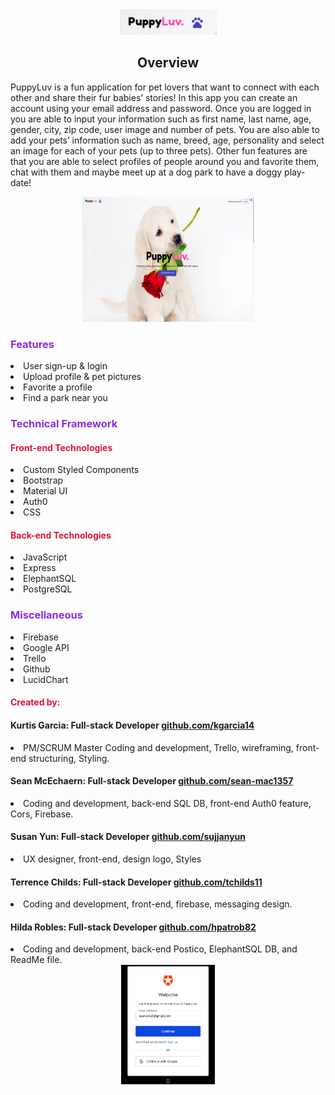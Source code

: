 <div align="center">
    <img width="155" height="" src="PuppyLuv_Logo.png">
</div>

<!-- <h2 style="text-align:center">PuppyLuv</h2> -->
<h2 align="center">Overview</h2>


<p>PuppyLuv is a fun application for pet lovers that want to connect with each other and share their fur babies’ stories! In this app you can create an account using your email address and password. Once you are logged in you are able to input your information
    such as first name, last name, age, gender, city, zip code, user image and number of pets. You are also able to add your pets’ information such as name, breed, age, personality and select an image for each of your pets (up to three pets). Other
    fun features are that you are able to select profiles of people around you and favorite them, chat with them and maybe meet up at a dog park to have a doggy play-date!</p>
<div style="text-align:center">
    <img width="275" height="200px" src="PuppyLuv.png">
</div>
<h3 style="color:blueviolet">Features</h3>

<li>User sign-up & login</li>
<li>Upload profile & pet pictures</li>
<li>Favorite a profile </li>
<li>Find a park near you</li>



<h3 style="color:blueviolet">Technical Framework</h3>
<h4 style="color:crimson">Front-end Technologies</h4>
<li>Custom Styled Components</li>
<li>Bootstrap</li>
<li>Material UI</li>
<li>Auth0</li>
<li>CSS </li>

<h4 style="color:crimson">Back-end Technologies</h4>

<li>JavaScript</li>
<li>Express</li>
<li>ElephantSQL</li>
<li>PostgreSQL</li>

<h3 style="color:blueviolet">Miscellaneous</h3>
<li>Firebase</li>
<li>Google API</li>
<li>Trello</li>
<li>Github</li>
<li>LucidChart</li>


<h4 style="color:crimson">Created by:</h4>

<h4>Kurtis Garcia: Full-stack Developer
    <a href="https://github.com/kgarcia14">github.com/kgarcia14</a>
</h4>

<li>PM/SCRUM Master Coding and development, Trello, wireframing, front-end structuring, Styling.
</li>

<h4>Sean McEchaern: Full-stack Developer
    <a href="https://github.com/sean-mac1357">github.com/sean-mac1357</a>
</h4>
<li>
    Coding and development, back-end SQL DB, front-end Auth0 feature, Cors, Firebase.
</li>
<h4>Susan Yun: Full-stack Developer
    <a href="https://github.com/sujjanyun">github.com/sujjanyun</a>
</h4>
<li>
    UX designer, front-end, design logo, Styles
</li>

<h4>Terrence Childs: Full-stack Developer
    <a href="https://github.com/tchilds11">github.com/tchilds11</a>
</h4>
<li>
    Coding and development, front-end, firebase, messaging design.
</li>

<h4>Hilda Robles: Full-stack Developer
    <a href="https://github.com/hpatrob82">github.com/hpatrob82</a>
</h4>
<li>
    Coding and development, back-end Postico, ElephantSQL DB, and ReadMe file.
</li>


<div style="text-align:center">
    <img width="150" src="PuppyAuth.png">
</div>
